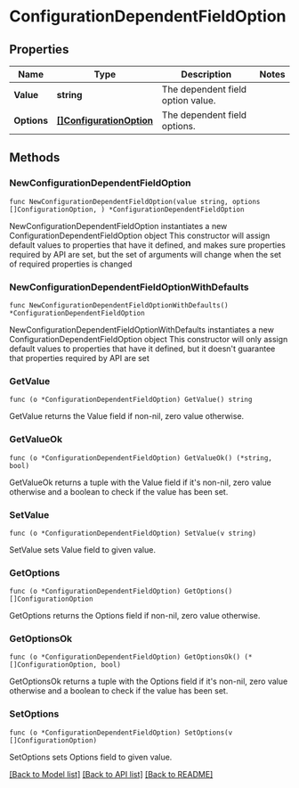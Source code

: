 # ConfigurationDependentFieldOption

## Properties

Name | Type | Description | Notes
------------ | ------------- | ------------- | -------------
**Value** | **string** | The dependent field option value. | 
**Options** | [**[]ConfigurationOption**](ConfigurationOption.md) | The dependent field options. | 

## Methods

### NewConfigurationDependentFieldOption

`func NewConfigurationDependentFieldOption(value string, options []ConfigurationOption, ) *ConfigurationDependentFieldOption`

NewConfigurationDependentFieldOption instantiates a new ConfigurationDependentFieldOption object
This constructor will assign default values to properties that have it defined,
and makes sure properties required by API are set, but the set of arguments
will change when the set of required properties is changed

### NewConfigurationDependentFieldOptionWithDefaults

`func NewConfigurationDependentFieldOptionWithDefaults() *ConfigurationDependentFieldOption`

NewConfigurationDependentFieldOptionWithDefaults instantiates a new ConfigurationDependentFieldOption object
This constructor will only assign default values to properties that have it defined,
but it doesn't guarantee that properties required by API are set

### GetValue

`func (o *ConfigurationDependentFieldOption) GetValue() string`

GetValue returns the Value field if non-nil, zero value otherwise.

### GetValueOk

`func (o *ConfigurationDependentFieldOption) GetValueOk() (*string, bool)`

GetValueOk returns a tuple with the Value field if it's non-nil, zero value otherwise
and a boolean to check if the value has been set.

### SetValue

`func (o *ConfigurationDependentFieldOption) SetValue(v string)`

SetValue sets Value field to given value.


### GetOptions

`func (o *ConfigurationDependentFieldOption) GetOptions() []ConfigurationOption`

GetOptions returns the Options field if non-nil, zero value otherwise.

### GetOptionsOk

`func (o *ConfigurationDependentFieldOption) GetOptionsOk() (*[]ConfigurationOption, bool)`

GetOptionsOk returns a tuple with the Options field if it's non-nil, zero value otherwise
and a boolean to check if the value has been set.

### SetOptions

`func (o *ConfigurationDependentFieldOption) SetOptions(v []ConfigurationOption)`

SetOptions sets Options field to given value.



[[Back to Model list]](../README.md#documentation-for-models) [[Back to API list]](../README.md#documentation-for-api-endpoints) [[Back to README]](../README.md)


